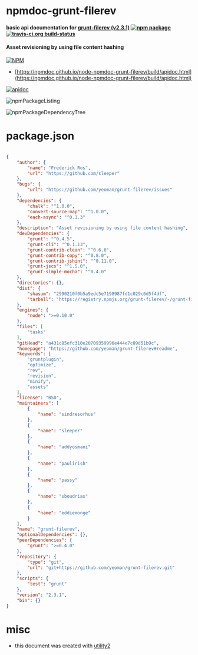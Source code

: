 # npmdoc-grunt-filerev

#### basic api documentation for  [grunt-filerev (v2.3.1)](https://github.com/yeoman/grunt-filerev#readme)  [![npm package](https://img.shields.io/npm/v/npmdoc-grunt-filerev.svg?style=flat-square)](https://www.npmjs.org/package/npmdoc-grunt-filerev) [![travis-ci.org build-status](https://api.travis-ci.org/npmdoc/node-npmdoc-grunt-filerev.svg)](https://travis-ci.org/npmdoc/node-npmdoc-grunt-filerev)

#### Asset revisioning by using file content hashing

[![NPM](https://nodei.co/npm/grunt-filerev.png?downloads=true&downloadRank=true&stars=true)](https://www.npmjs.com/package/grunt-filerev)

- [https://npmdoc.github.io/node-npmdoc-grunt-filerev/build/apidoc.html](https://npmdoc.github.io/node-npmdoc-grunt-filerev/build/apidoc.html)

[![apidoc](https://npmdoc.github.io/node-npmdoc-grunt-filerev/build/screenCapture.buildCi.browser.%252Ftmp%252Fbuild%252Fapidoc.html.png)](https://npmdoc.github.io/node-npmdoc-grunt-filerev/build/apidoc.html)

![npmPackageListing](https://npmdoc.github.io/node-npmdoc-grunt-filerev/build/screenCapture.npmPackageListing.svg)

![npmPackageDependencyTree](https://npmdoc.github.io/node-npmdoc-grunt-filerev/build/screenCapture.npmPackageDependencyTree.svg)



# package.json

```json

{
    "author": {
        "name": "Frederick Ros",
        "url": "https://github.com/sleeper"
    },
    "bugs": {
        "url": "https://github.com/yeoman/grunt-filerev/issues"
    },
    "dependencies": {
        "chalk": "^1.0.0",
        "convert-source-map": "^1.0.0",
        "each-async": "^0.1.3"
    },
    "description": "Asset revisioning by using file content hashing",
    "devDependencies": {
        "grunt": "^0.4.5",
        "grunt-cli": "^0.1.13",
        "grunt-contrib-clean": "^0.6.0",
        "grunt-contrib-copy": "^0.8.0",
        "grunt-contrib-jshint": "^0.11.0",
        "grunt-jscs": "^1.5.0",
        "grunt-simple-mocha": "^0.4.0"
    },
    "directories": {},
    "dist": {
        "shasum": "2990210f0b5a9edc5e7198987fd1c029c6d5f4df",
        "tarball": "https://registry.npmjs.org/grunt-filerev/-/grunt-filerev-2.3.1.tgz"
    },
    "engines": {
        "node": ">=0.10.0"
    },
    "files": [
        "tasks"
    ],
    "gitHead": "a431c85efc310e20709359996e444e7c09d51b9c",
    "homepage": "https://github.com/yeoman/grunt-filerev#readme",
    "keywords": [
        "gruntplugin",
        "optimize",
        "rev",
        "revision",
        "minify",
        "assets"
    ],
    "license": "BSD",
    "maintainers": [
        {
            "name": "sindresorhus"
        },
        {
            "name": "sleeper"
        },
        {
            "name": "addyosmani"
        },
        {
            "name": "paulirish"
        },
        {
            "name": "passy"
        },
        {
            "name": "sboudrias"
        },
        {
            "name": "eddiemonge"
        }
    ],
    "name": "grunt-filerev",
    "optionalDependencies": {},
    "peerDependencies": {
        "grunt": ">=0.4.0"
    },
    "repository": {
        "type": "git",
        "url": "git+https://github.com/yeoman/grunt-filerev.git"
    },
    "scripts": {
        "test": "grunt"
    },
    "version": "2.3.1",
    "bin": {}
}
```



# misc
- this document was created with [utility2](https://github.com/kaizhu256/node-utility2)
